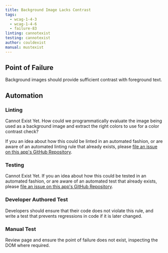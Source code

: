 ```yaml
---
title: Background Image Lacks Contrast
tags: 
  - wcag-1-4-3
  - wcag-1-4-6
  - failure-83
linting: cannotexist
testing: cannotexist
author: couldexist
manual: mustexist
---
```


## Point of Failure

Background images should provide sufficient contrast with foreground text.

## Automation

### Linting

Cannot Exist Yet. How could we programmatically evaluate the image being used as a background image and extract the right colors to use for a color contrast check?

If you an idea about how this could be linted in an automated fashion, or are aware of an automated linting rule that already exists, please [file an issue on this app's GitHub Repository](https://github.com/MelSumner/a11y-automation/issues).

### Testing

Cannot Exist Yet. If you an idea about how this could be tested in an automated fashion, or are aware of an automated test that already exists, please [file an issue on this app's GitHub Repository](https://github.com/MelSumner/a11y-automation/issues).

### Developer Authored Test

Developers should ensure that their code does not violate this rule, and write a test that prevents regressions in code if it is later changed.

### Manual Test

Review page and ensure the point of failure does not exist, inspecting the DOM where required.
